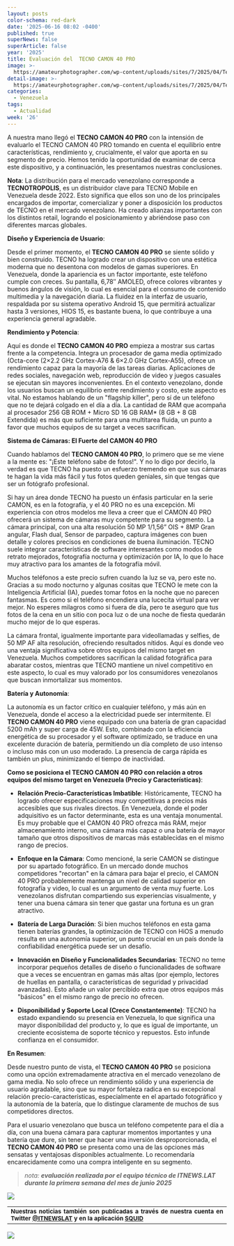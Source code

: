 ```yaml
---
layout: posts
color-schema: red-dark
date: '2025-06-16 08:02 -0400'
published: true
superNews: false
superArticle: false
year: '2025'
title: Evaluación del  TECNO CAMON 40 PRO
image: >-
  https://amateurphotographer.com/wp-content/uploads/sites/7/2025/04/Tecno_Camon_40_Pro_Product_AmyDavies_02.jpg?w=540
detail-image: >-
  https://amateurphotographer.com/wp-content/uploads/sites/7/2025/04/Tecno_Camon_40_Pro_Product_AmyDavies_02.jpg?w=1024
categories:
  - Venezuela
tags:
  - Actualidad
week: '26'
---
```

A nuestra mano llegó el **TECNO CAMON 40 PRO** con la intensión de evaluarlo el TECNO CAMON 40 PRO tomando en cuenta el equilibrio entre características, rendimiento y, crucialmente, el valor que aporta en su segmento de precio. Hemos tenido la oportunidad de examinar de cerca este dispositivo, y a continuación, les presentamos nuestras conclusiones.

**Nota**: La distribución para el mercado venezolano corresponde a **TECNOTROPOLIS**, es un distribuidor clave para TECNO Mobile en Venezuela desde 2022. Esto significa que ellos son uno de los principales encargados de importar, comercializar y poner a disposición los productos de TECNO en el mercado venezolano. Ha creado alianzas importantes con los distintos retail, logrando el posicionamiento y abriéndose paso con diferentes marcas globales.

**Diseño y Experiencia de Usuario**:

Desde el primer momento, el **TECNO CAMON 40 PRO** se siente sólido y bien construido. TECNO ha logrado crear un dispositivo con una estética moderna que no desentona con modelos de gamas superiores. En Venezuela, donde la apariencia es un factor importante, este teléfono cumple con creces. Su pantalla, 6,78″ AMOLED, ofrece colores vibrantes y buenos ángulos de visión, lo cual es esencial para el consumo de contenido multimedia y la navegación diaria. La fluidez en la interfaz de usuario, respaldada por su sistema operativo Android 15, que permitirá actualizar hasta 3 versiones, HIOS 15, es bastante buena, lo que contribuye a una experiencia general agradable.

**Rendimiento y Potencia**:

Aquí es donde el **TECNO CAMON 40 PRO** empieza a mostrar sus cartas frente a la competencia. Integra un procesador de gama media optimizado (Octa-core (2×2.2 GHz Cortex-A76 & 6×2.0 GHz Cortex-A55), ofrece un rendimiento capaz para la mayoría de las tareas diarias. Aplicaciones de redes sociales, navegación web, reproducción de video y juegos casuales se ejecutan sin mayores inconvenientes. En el contexto venezolano, donde los usuarios buscan un equilibrio entre rendimiento y costo, este aspecto es vital. No estamos hablando de un "flagship killer", pero sí de un teléfono que no te dejará colgado en el día a día. La cantidad de RAM que acompaña al procesador 256 GB ROM + Micro SD 16 GB RAM* (8 GB + 8 GB Extendida) es más que suficiente para una multitarea fluida, un punto a favor que muchos equipos de su target a veces sacrifican.

**Sistema de Cámaras: El Fuerte del CAMON 40 PRO**

Cuando hablamos del **TECNO CAMON 40 PRO**, lo primero que se me viene a la mente es: "¡Este teléfono sabe de fotos!". Y no lo digo por decirlo, la verdad es que TECNO ha puesto un esfuerzo tremendo en que sus cámaras te hagan la vida más fácil y tus fotos queden geniales, sin que tengas que ser un fotógrafo profesional.

Si hay un área donde TECNO ha puesto un énfasis particular en la serie CAMON, es en la fotografía, y el 40 PRO no es una excepción. Mi experiencia con otros modelos me lleva a creer que el CAMON 40 PRO ofrecerá un sistema de cámaras muy competente para su segmento. La cámara principal, con una alta resolución 50 MP 1/1,56” OIS + 8MP Gran angular, Flash dual, Sensor de parpadeo, captura imágenes con buen detalle y colores precisos en condiciones de buena iluminación. TECNO suele integrar características de software interesantes como modos de retrato mejorados, fotografía nocturna y optimización por IA, lo que lo hace muy atractivo para los amantes de la fotografía móvil. 

Muchos teléfonos a este precio sufren cuando la luz se va, pero este no. Gracias a su modo nocturno y algunas cositas que TECNO le mete con la Inteligencia Artificial (IA), puedes tomar fotos en la noche que no parecen fantasmas. Es como si el teléfono encendiera una lucecita virtual para ver mejor. No esperes milagros como si fuera de día, pero te aseguro que tus fotos de la cena en un sitio con poca luz o de una noche de fiesta quedarán mucho mejor de lo que esperas.

La cámara frontal, igualmente importante para videollamadas y selfies, de 50 MP AF alta resolución, ofreciendo resultados nítidos. Aquí es donde veo una ventaja significativa sobre otros equipos del mismo target en Venezuela. Muchos competidores sacrifican la calidad fotográfica para abaratar costos, mientras que TECNO mantiene un nivel competitivo en este aspecto, lo cual es muy valorado por los consumidores venezolanos que buscan inmortalizar sus momentos.

**Batería y Autonomía**:

La autonomía es un factor crítico en cualquier teléfono, y más aún en Venezuela, donde el acceso a la electricidad puede ser intermitente. El **TECNO CAMON 40 PRO** viene equipado con una batería de gran capacidad 5200 mAh y super carga de 45W. Esto, combinado con la eficiencia energética de su procesador y el software optimizado, se traduce en una excelente duración de batería, permitiendo un día completo de uso intenso o incluso más con un uso moderado. La presencia de carga rápida es también un plus, minimizando el tiempo de inactividad.

**Como se posiciona el TECNO CAMON 40 PRO con relación a otros equipos del mismo target en Venezuela (Precio y Características)**:

- **Relación Precio-Características Imbatible**: Históricamente, TECNO ha logrado ofrecer especificaciones muy competitivas a precios más accesibles que sus rivales directos. En Venezuela, donde el poder adquisitivo es un factor determinante, esta es una ventaja monumental. Es muy probable que el CAMON 40 PRO ofrezca más RAM, mejor almacenamiento interno, una cámara más capaz o una batería de mayor tamaño que otros dispositivos de marcas más establecidas en el mismo rango de precios.

- **Enfoque en la Cámara**: Como mencioné, la serie CAMON se distingue por su apartado fotográfico. En un mercado donde muchos competidores "recortan" en la cámara para bajar el precio, el CAMON 40 PRO probablemente mantenga un nivel de calidad superior en fotografía y video, lo cual es un argumento de venta muy fuerte. Los venezolanos disfrutan compartiendo sus experiencias visualmente, y tener una buena cámara sin tener que gastar una fortuna es un gran atractivo.
 
- **Batería de Larga Duración**: Si bien muchos teléfonos en esta gama tienen baterías grandes, la optimización de TECNO con HiOS a menudo resulta en una autonomía superior, un punto crucial en un país donde la confiabilidad energética puede ser un desafío.
 
- **Innovación en Diseño y Funcionalidades Secundarias**: TECNO no teme incorporar pequeños detalles de diseño o funcionalidades de software que a veces se encuentran en gamas más altas (por ejemplo, lectores de huellas en pantalla, o características de seguridad y privacidad avanzadas). Esto añade un valor percibido extra que otros equipos más "básicos" en el mismo rango de precio no ofrecen.

- **Disponibilidad y Soporte Local (Crece Constantemente)**: TECNO ha estado expandiendo su presencia en Venezuela, lo que significa una mayor disponibilidad del producto y, lo que es igual de importante, un creciente ecosistema de soporte técnico y repuestos. Esto infunde confianza en el consumidor.

**En Resumen**:

Desde nuestro punto de vista, el **TECNO CAMON 40 PRO** se posiciona como una opción extremadamente atractiva en el mercado venezolano de gama media. No solo ofrece un rendimiento sólido y una experiencia de usuario agradable, sino que su mayor fortaleza radica en su excepcional relación precio-características, especialmente en el apartado fotográfico y la autonomía de la batería, que lo distingue claramente de muchos de sus competidores directos.

Para el usuario venezolano que busca un teléfono competente para el día a día, con una buena cámara para capturar momentos importantes y una batería que dure, sin tener que hacer una inversión desproporcionada, el **TECNO CAMON 40 PRO** se presenta como una de las opciones más sensatas y ventajosas disponibles actualmente. Lo recomendaría encarecidamente como una compra inteligente en su segmento.





> _nota: **evaluación realizada por el equipo técnico de ITNEWS.LAT durante la primera semana del mes de junio 2025**_

![](https://amateurphotographer.com/wp-content/uploads/sites/7/2025/04/Tecno_Camon_40_Pro_Product_AmyDavies_02.jpg?w=540)



<table style="height: 42px;" width="569">
<tbody>
<tr>
<td style="text-align: justify;"><sub><strong>Nuestras noticias también son publicadas a través de nuestra cuenta en Twitter <a href="https://twitter.com/itnewslat?lang=es">@ITNEWSLAT</a> y en la aplicación <a href="https://squidapp.co/en/">SQUID</a></strong></sub></td>
</tr>
</tbody>
</table>

<img src="https://tracker.metricool.com/c3po.jpg?hash=56f88a41e39ab42c063cc51676587a04"/>

